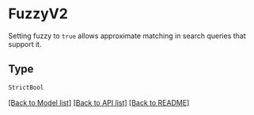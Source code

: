 # FuzzyV2

Setting fuzzy to `true` allows approximate matching in search queries that support it.

## Type
```python
StrictBool
```


[[Back to Model list]](../../../README.md#models-v1-link) [[Back to API list]](../../README.md#documentation-for-api-endpoints) [[Back to README]](../../README.md)
